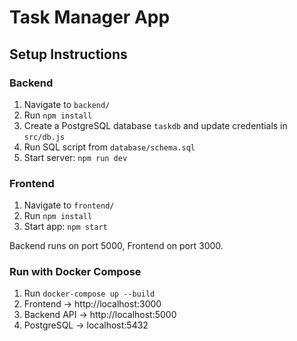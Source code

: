# Task Manager App

## Setup Instructions

### Backend
1. Navigate to `backend/`
2. Run `npm install`
3. Create a PostgreSQL database `taskdb` and update credentials in `src/db.js`
4. Run SQL script from `database/schema.sql`
5. Start server: `npm run dev`

### Frontend
1. Navigate to `frontend/`
2. Run `npm install`
3. Start app: `npm start`

Backend runs on port 5000, Frontend on port 3000.


### Run with Docker Compose
1. Run `docker-compose up --build`
2. Frontend -> http://localhost:3000
3. Backend API -> http://localhost:5000
4. PostgreSQL -> localhost:5432
